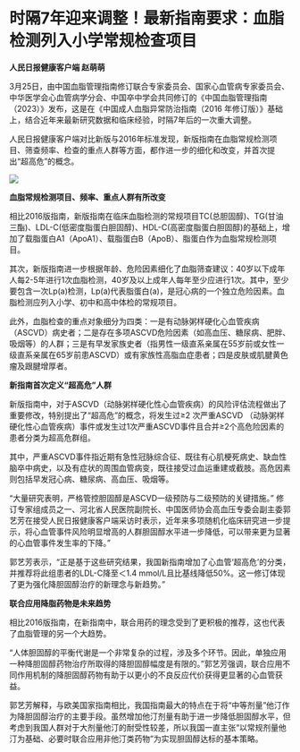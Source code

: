 # 时隔7年迎来调整！最新指南要求：血脂检测列入小学常规检查项目

**人民日报健康客户端 赵萌萌**

3月25日，由中国血脂管理指南修订联合专家委员会、国家心血管病专家委员会、中华医学会心血管病学分会、中国卒中学会共同修订的《中国血脂管理指南（2023）》发布，这是在《中国成人血脂异常防治指南（2016
年修订版）》基础上，结合近年来最新研究数据和临床经验，时隔7年后的一次重大调整。

人民日报健康客户端对比新版与2016年标准发现，新版指南在血脂常规检测项目、筛查频率、检查的重点人群等方面，都作进一步的细化和改变，并首次提出“超高危”的概念。

![](https://inews.gtimg.com/news_bt/OX5Ua3FYSWcjh_l0U29EE0_2DvUXrKVKNqtivMYHJmDxMAA/0)

**血脂常规检测项目、频率、重点人群有所改变**

相比2016版指南，新版指南在临床血脂检测的常规项目TC(总胆固醇)、TG(甘油三酯)、LDL-C(低密度脂蛋白胆固醇)、HDL-C(高密度脂蛋白胆固醇)的基础上，增加了载脂蛋白A1（ApoA1）、载脂蛋白B（ApoB）、脂蛋白作为血脂常规检测项目。

其次，新版指南进一步根据年龄、危险因素细化了血脂筛查建议：40岁以下成年人每2-5年进行1次血脂检测，40岁及以上成年人每年至少应进行1次。其中，至少要包含一次Lp(a)检测，Lp(a)代表脂蛋白(a)，是冠心病的一个独立危险因素。血脂检测应列入小学、初中和高中体检的常规项目。

此外，血脂检查的重点对象细分为四类：一是有动脉粥样硬化心血管疾病（ASCVD）病史者；二是存在多项ASCVD危险因素（如高血压、糖尿病、肥胖、吸烟等）的人群；三是有早发家族史者（指男性一级直系亲属在55岁前或女性一级直系亲属在65岁前患ASCVD）或有家族性高脂血症患者；四是皮肤或肌腱黄色瘤及跟腱增厚者。

**新指南首次定义“超高危”人群**

新版指南中，对于ASCVD（动脉粥样硬化性心血管疾病）的风险评估流程做出了重要修改，特别提出了“超高危”的概念，将发生过≥2 次严重ASCVD
（动脉粥样硬化性心血管疾病）事件或发生过1次严重ASCVD事件且合并≥2个高危险因素的患者分类为超高危群组。

其中，严重ASCVD事件指近期有急性冠脉综合征、既往有心肌梗死病史、缺血性脑卒中病史，以及有症状的周围血管病变，既往接受过血运重建或截肢。高危因素则包括早发冠心病、糖尿病、高血压、吸烟等。

“大量研究表明，严格管控胆固醇是ASCVD一级预防与二级预防的关键措施。”
修订专家组成员之一、河北省人民医院副院长、中国医师协会高血压专委会副主委郭艺芳在接受人民日报健康客户端采访时表示，近年来多项随机化临床研究进一步提示，将心血管事件风险明显增高的人群胆固醇水平进一步降低，可以带来更为显著的心血管事件发生率的下降。”

郭艺芳表示，“正是基于这些研究结果，我国新指南增加了心血管‘超高危’的分类，并推荐将此组患者的LDL-C降至＜1.4
mmol/L且比基线降低50%。这一修订体现了更为强化降胆固醇治疗的新理念与新趋势。”

**联合应用降脂药物是未来趋势**

相比2016版指南，在新指南中，联合用药的理念受到了更积极的推荐，这也代表了血脂管理的另一个大趋势。

“人体胆固醇的平衡代谢是一个非常复杂的过程，涉及多个环节。因此，单独应用一种降胆固醇药物治疗所取得的降胆固醇幅度是有限的。”郭艺芳强调，联合应用不同作用机制的降胆固醇药物有助于以更小的不良反应代价获得更显著的心血管获益。

郭艺芳解释，与欧美国家指南相比，我国指南最大的特点在于将“中等剂量”他汀作为降胆固醇治疗的主要手段。虽然增加他汀剂量有助于进一步降低胆固醇水平，但考虑到我国人群对于大剂量他汀的耐受性较差，所以我国一直主张“以常规剂量他汀为基础、必要时联合应用非他汀类药物”为实现胆固醇达标的基本策略。


